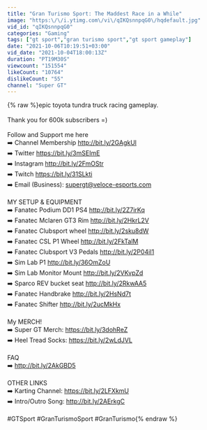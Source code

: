 ```yaml
---
title: "Gran Turismo Sport: The Maddest Race in a While"
image: "https:\/\/i.ytimg.com\/vi\/qIKQsnnpqG0\/hqdefault.jpg"
vid_id: "qIKQsnnpqG0"
categories: "Gaming"
tags: ["gt sport","gran turismo sport","gt sport gameplay"]
date: "2021-10-06T10:19:51+03:00"
vid_date: "2021-10-04T18:00:13Z"
duration: "PT19M30S"
viewcount: "151554"
likeCount: "10764"
dislikeCount: "55"
channel: "Super GT"
---
```

{% raw %}epic toyota tundra truck racing gameplay.<br /><br />Thank you for 600k subscribers =)<br /><br />Follow and Support me here<br />➡️️ Channel Membership  <a rel="nofollow" target="blank" href="http://bit.ly/2GAgkUl">http://bit.ly/2GAgkUl</a><br />➡️️ Twitter                            <a rel="nofollow" target="blank" href="https://bit.ly/3mSEImE">https://bit.ly/3mSEImE</a><br />➡️️ Instagram                      <a rel="nofollow" target="blank" href="http://bit.ly/2FmOStr">http://bit.ly/2FmOStr</a><br />➡️️ Twitch                            <a rel="nofollow" target="blank" href="https://bit.ly/31SLkti">https://bit.ly/31SLkti</a><br />➡️️ Email (Business):         supergt@veloce-esports.com<br /><br />MY SETUP &amp; EQUIPMENT<br />➡️️ Fanatec Podium DD1 PS4          <a rel="nofollow" target="blank" href="http://bit.ly/2Z7irKq">http://bit.ly/2Z7irKq</a><br />➡️️ Fanatec Mclaren GT3 Rim          <a rel="nofollow" target="blank" href="http://bit.ly/2HkrL2V">http://bit.ly/2HkrL2V</a><br />➡️️ Fanatec Clubsport wheel            <a rel="nofollow" target="blank" href="http://bit.ly/2sku8dW">http://bit.ly/2sku8dW</a><br />➡️️ Fanatec CSL P1 Wheel                <a rel="nofollow" target="blank" href="http://bit.ly/2FkTalM">http://bit.ly/2FkTalM</a><br />➡️️ Fanatec Clubsport V3 Pedals    <a rel="nofollow" target="blank" href="http://bit.ly/2P04iI1">http://bit.ly/2P04iI1</a><br />➡️️ Sim Lab P1                                    <a rel="nofollow" target="blank" href="http://bit.ly/36OmZoU">http://bit.ly/36OmZoU</a><br />➡️️ Sim Lab Monitor Mount              <a rel="nofollow" target="blank" href="http://bit.ly/2VKvpZd">http://bit.ly/2VKvpZd</a><br />➡️️ Sparco REV bucket seat              <a rel="nofollow" target="blank" href="http://bit.ly/2RkwAA5">http://bit.ly/2RkwAA5</a><br />➡️️ Fanatec Handbrake                     <a rel="nofollow" target="blank" href="http://bit.ly/2HsNd7t">http://bit.ly/2HsNd7t</a><br />➡️️ Fanatec Shifter                            <a rel="nofollow" target="blank" href="http://bit.ly/2ucMkHx">http://bit.ly/2ucMkHx</a><br /><br />My MERCH!<br />➡️️ Super GT Merch: <a rel="nofollow" target="blank" href="https://bit.ly/3dohReZ">https://bit.ly/3dohReZ</a><br />➡️️ Heel Tread Socks: <a rel="nofollow" target="blank" href="https://bit.ly/2wLdJVL">https://bit.ly/2wLdJVL</a><br /><br />FAQ<br />➡️️ <a rel="nofollow" target="blank" href="http://bit.ly/2AkGBD5">http://bit.ly/2AkGBD5</a><br /><br />OTHER LINKS<br />➡️️ Karting Channel:                          <a rel="nofollow" target="blank" href="https://bit.ly/2LFXkmU">https://bit.ly/2LFXkmU</a><br />➡️️ Intro/Outro Song:                         <a rel="nofollow" target="blank" href="http://bit.ly/2AErkgC">http://bit.ly/2AErkgC</a><br /><br />#GTSport #GranTurismoSport #GranTurismo{% endraw %}
